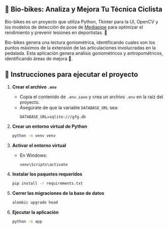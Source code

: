 
## 🚵 **Bio-bikes: Analiza y Mejora Tu Técnica Ciclista** 

Bio-bikes es un proyecto que utiliza Python, Tkinter para la UI, OpenCV y los modelos de detección de pose de [Mediapipe](https://github.com/google/mediapipe) para optimizar el rendimiento y prevenir lesiones en deportistas. 📸

Bio-bikes genera una lectura goniométrica, identificando cuales son los puntos máximos de la extensión de las articulaciones involucradas en la pedalada. Esta aplicación genera análisis goniométricos y antropométricos, identificando áreas de mejora 💪.
## 🚀 Instrucciones para ejecutar el proyecto

1. **Crear el archivo `.env`**
   - Copia el contenido de `.env.save` y crea un archivo `.env` en la raíz del proyecto.
   - Asegúrate de que la variable `DATABASE_URL` sea:
     ```
     DATABASE_URL=sqlite:///gfg.db
     ```

2. **Crear un entorno virtual de Python**
   ```sh
   python -m venv venv
   ```

3. **Activar el entorno virtual**
   - En Windows:
     ```sh
     venv\Scripts\activate
     ```

4. **Instalar los paquetes requeridos**
   ```sh
   pip install -r requirements.txt
   ```

5. **Correr las migraciones de la base de datos**
   ```sh
   alembic upgrade head
   ```

6. **Ejecutar la aplicación**
   ```sh
   python -m app
   ```
